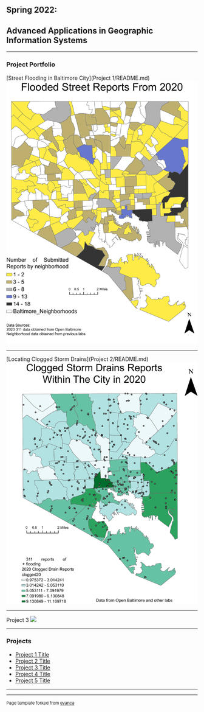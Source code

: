 ## Spring 2022: 
## Advanced Applications in Geographic Information Systems

---

### Project Portfolio

[Street Flooding in Baltimore City](Project 1/README.md)
<img src="Project 1/BIN/311 flooding reports by neighborhood.pdf?raw=true"/>

---
[Locating Clogged Storm Drains](Project 2/README.md)
<img src="Project 2/BIN/2020stormdrains.pdf?raw=true"/>

---
Project 3
<img src="images/dummy_thumbnail.jpg?raw=true"/>

---

### Projects

- [Project 1 Title](http://example.com/)
- [Project 2 Title](http://example.com/)
- [Project 3 Title](http://example.com/)
- [Project 4 Title](http://example.com/)
- [Project 5 Title](http://example.com/)

---




---
<p style="font-size:11px">Page template forked from <a href="https://github.com/evanca/quick-portfolio">evanca</a></p>
<!-- Remove above link if you don't want to attibute -->
